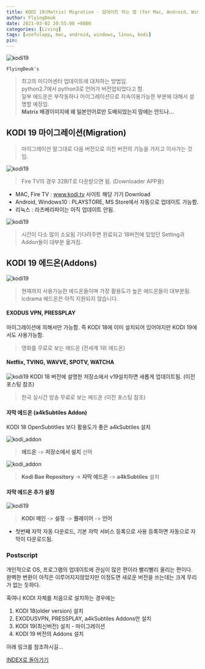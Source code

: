 ```yaml
---
title: KODI 19(Matrix) Migration - 업데이트 하는 법 (for Mac, Android, Windows, RaspberryPi)
author: FlyingDeuk
date: 2021-03-02 20:55:00 +0800
categories: [Living]
tags: [usefulapp, mac, android, windows, linux, kodi]
pin:
---
```


![kodi19](/img/living/kodi/kodi19.jpg)

`FlyingDeuk's`
> 최고의 미디어센터 업데이트에 대처하는 방법임. <br>
python2.7에서 python3로 언어가 버전업되었다고 함. <br>
일부 에드온은 부작동하나 마이그레이션으로 지속이용가능한 부분에 대해서 설명할 예정임.<br>
**Matrix 배경이미지에 왜 일본언어로만 도배되었는지 맘에는 안드나...**


## KODI 19 마이그레이션(Migration)
>마이그레이션 말그대로 다음 버전으로 이전 버전의 기능을 가지고 이사가는 것임.

![kodi19](/img/living/kodi/kodi19_2.jpg)
>Fire TV의 경우 32BIT로 다운받으면 됨. (Downloader APP용)

- MAC, Fire TV : www.kodi.tv 사이트 해당 기기 Download
- Android, Windows10 : PLAYSTORE, MS Store에서 자동으로 업데이트 가능함.
- 리눅스 : 라즈베리파이는 아직 업데이트 안됨.

![kodi19](/img/living/kodi/kodi19_1.jpg)
>시간이 다소 많이 소요됨 기다려주면 완료되고 18버전에 있었던 Setting과 Addon들이 대부분 옮겨짐.




## KODI 19 에드온(Addons)
![kodi19](/img/living/kodi/kodi19_3.jpg)
>현재까지 사용가능한 에드온들이며 가장 활용도가 높은 에드온들이 대부분됨. <br>
icdrama 에드온은 아직 지원되지 않습니다.

#### EXODUS VPN, PRESSPLAY
마이그레이션에 의해서만 가능함. 즉 KODI 18에 이미 설치되어 있어야지만 KODI 19에서도 사용가능함.  
>영화를 무료로 보는 에드온 (전세계 1위 에드온)

#### Netflix, TVING, WAVVE, SPOTV, WATCHA
![kodi19](/img/living/kodi/kodi19_4.jpg)
KODI 18 버전에 설명한 저장소에서 v19설치하면 새롭게 업데이트됨. (이전 포스팅 참조)

>한국 실시간 방송 무료로 보는 에드온 (이전 포스팅 참조)

#### 자막 에드온 (a4kSubtiles Addon)
KODI 18 OpenSubtitlies 보다 활용도가 좋은 a4kSubtiles 설치

![kodi_addon](/img/living/kodi/kodi_addon.jpg)
> **에드온** -> **저장소에서 설치** 선택

![kodi_addon](/img/living/kodi/kodi_repo.jpg)
> **Kodi Bae Repository** -> **자막 에드온** -> **a4kSubtiles** 설치

#### 자막 에드온 추가 설정
![kodi19](/img/living/kodi/kodi19_5.jpg)
> **KODI 메인** -> **설정** -> **플레이어** -> **언어** <br>
- 첫번째 자막 자동 다운로드, 기본 자막 서비스 등록으로 사용 등록하면 자동으로 자막이 다운로드됨.

### Postscript
개인적으로 OS, 프로그램의 업데이트에 관심이 많은 편이라 빨리빨리 올리는 편이다. <br>
완벽한 변환이 아직은 이루어지지않았지만 이정도면 새로운 버전을 쓰는데는 크게 무리가 없는 듯하다.

혹여나 KODI 자체를 처음으로 설치하는 경우에는
1. KODI 18(older version) 설치
2. EXODUSVPN, PRESSPLAY, a4kSubtiles Addons만 설치
3. KODI 19(최신버전) 설치 - 마이그레이션
4. KODI 19 버전의 Addons 설치

아래 링크를 참조하시길...

[INDEX로 돌아가기](/posts/KODI/)
